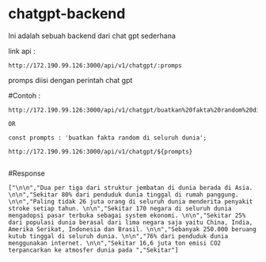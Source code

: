 # chatgpt-backend
Ini adalah sebuah backend dari chat gpt sederhana

link api :
```
http://172.190.99.126:3000/api/v1/chatgpt/:promps

```

promps diisi dengan perintah chat gpt

#Contoh :

```
http://172.190.99.126:3000/api/v1/chatgpt/buatkan%20fakta%20random%20di%20seluruh%20dunia

OR 

const prompts : 'buatkan fakta random di seluruh dunia';

http://172.190.99.126:3000/api/v1/chatgpt/${prompts}


```

#Response

```
["\n\n","Dua per tiga dari struktur jembatan di dunia berada di Asia. \n\n","Sekitar 80% dari penduduk dunia tinggal di rumah panggung. \n\n","Paling tidak 26 juta orang di seluruh dunia menderita penyakit stroke setiap tahun. \n\n","Sekitar 170 negara di seluruh dunia mengadopsi pasar terbuka sebagai system ekonomi. \n\n","Sekitar 25% dari populasi dunia berasal dari lima negara saja yaitu China, India, Amerika Serikat, Indonesia dan Brasil. \n\n","Sebanyak 250.000 beruang kutub tinggal di seluruh dunia. \n\n","76% dari penduduk dunia menggunakan internet. \n\n","Sekitar 16,6 juta ton emisi CO2 terpancarkan ke atmosfer dunia pada ","Sekitar"]

```

